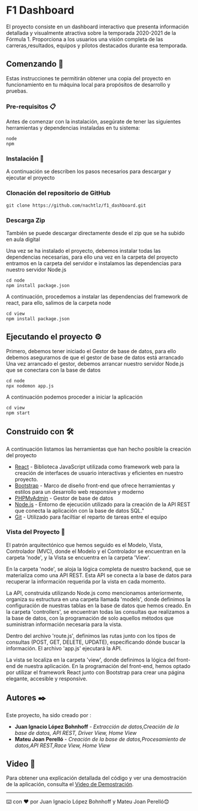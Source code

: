 # F1 Dashboard

El proyecto consiste en un dashboard interactivo que presenta información detallada y visualmente atractiva sobre la temporada 2020-2021 de la Fórmula 1. Proporciona a los usuarios una visión completa de las carreras,resultados, equipos y pilotos destacados durante esa temporada.

## Comenzando 🚀

Estas instrucciones te permitirán obtener una copia del proyecto en funcionamiento en tu máquina local para propósitos de desarrollo y pruebas.



### Pre-requisitos 📋

Antes de comenzar con la instalación, asegúrate de tener las siguientes herramientas y dependencias instaladas en tu sistema:
```
node
npm
```

### Instalación 🔧

A continuación se describen los pasos necesarios para descargar y ejecutar el proyecto

### Clonación del repositorio de GitHub

```
git clone https://github.com/nachtlz/f1_dashboard.git
```
### Descarga Zip
También se puede descargar directamente desde el zip que se ha subido en aula digital

Una vez se ha instalado el proyecto, debemos instalar todas las dependencias necesarias, para ello una vez en la carpeta del proyecto
entramos en la carpeta del servidor e instalamos las dependencias para nuestro servidor Node.js

```
cd node
npm install package.json
```
A continuación, procedemos a instalar las dependencias del framework de react, para ello, salimos de la carpeta node

```
cd view
npm install package.json
```

## Ejecutando el proyecto ⚙️

Primero, debemos tener iniciado el Gestor de base de datos, para ello debemos asegurarnos de que el gestor de base de datos está arrancado
Una vez arrancado el gestor, debemos arrancar nuestro servidor Node.js que se conectara con la base de datos

```
cd node
npx nodemon app.js
```
A continuación podemos proceder a iniciar la aplicación

```
cd view
npm start
```
## Construido con 🛠️

A continuación listamos las herramientas que han hecho posible la creación del proyecto
* [React](https://es.react.dev) - Biblioteca JavaScript utilizada como framework web para la creación de interfaces de usuario interactivas y eficientes en nuestro proyecto.
* [Bootstrap](https://getbootstrap.com) - Marco de diseño front-end que ofrece herramientas y estilos para un desarrollo web responsive y moderno
* [PHPMyAdmin](https://www.phpmyadmin.net) - Gestor de base de datos
* [Node.js](https://nodejs.org/en) - Entorno de ejecución utilizado para la creación de la API REST que conecta la aplicación con la base de datos SQL."
* [Git](https://github.com) - Utilizado para faciltiar el reparto de tareas entre el equipo

### Vista del Proyecto 🔩

El patrón arquitectónico que hemos seguido es el Modelo, Vista, Controlador (MVC), donde el Modelo y el Controlador se encuentran en la carpeta 'node', y la Vista se encuentra en la carpeta 'View'.


En la carpeta 'node', se aloja la lógica completa de nuestro backend, que se materializa como una API REST. Esta API se conecta a la base de datos para recuperar la información requerida por la vista en cada momento.

La API, construida utilizando Node.js como mencionamos anteriormente, organiza su estructura en una carpeta llamada 'models', donde definimos la configuración de nuestras tablas en la base de datos que hemos creado. En la carpeta 'controllers', se encuentran todas las consultas que realizamos a la base de datos, con la programación de solo aquellos métodos que suministran información necesaria para la vista.

Dentro del archivo 'route.js', definimos las rutas junto con los tipos de consultas (POST, GET, DELETE, UPDATE), especificando dónde buscar la información. El archivo 'app.js' ejecutará la API.

La vista se localiza en la carpeta 'view', donde definimos la lógica del front-end de nuestra aplicación. En la programación del front-end, hemos optado por utilizar el framework React junto con Bootstrap para crear una página elegante, accesible y responsive.


## Autores ✒️

Este proyecto, ha sido creado por : 

* **Juan Ignacio López Bohnhoff** - *Extracción de datos,Creación de la base de datos, API REST, Driver View, Home View* 
* **Mateu Joan Perelló** - *Creación de la base de datos,Procesamiento de datos,API REST,Race View, Home View*

## Video 🎥

Para obtener una explicación detallada del código y ver una demostración de la aplicación, consulta el [Video de Demostración](https://youtu.be/jYkRW5ZxiX8).




---
⌨️ con ❤️ por Juan Ignacio López Bohnhoff y Mateu Joan Perelló😊
